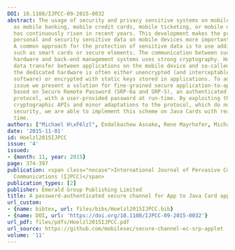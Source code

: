 ```yaml
---
DOI: 10.1108/IJPCC-09-2015-0032
abstract: The usage of security and privacy sensitive systems on mobile devices, such
  as mobile banking, mobile credit cards, mobile ticketing, or mobile digital identities,
  has continuously risen in recent years. This development makes the protection of
  personal and security sensitive data on mobile devices more important than ever.
  A common approach for the protection of sensitive data is to use additional hardware
  such as smart cards or secure elements. The communication between such dedicated
  hardware and back-end management systems uses strong cryptography. However, the
  data transfer between applications on the mobile device and so-called applets on
  the dedicated hardware is often either unencrypted (and interceptable by malicious
  software) or encrypted with static keys stored in applications. To address this
  issue we present a solution for fine-grained secure application-to-applet communication
  based on Secure Remote Password (SRP-6a and SRP-5), an authenticated key agreement
  protocol, with a user-provided password at run-time. By exploiting the Java Card
  cryptographic APIs and minor adaptations to the protocol, which do not affect the
  security, we are able to implement this scheme on Java Cards with reasonable computation
  time.
authors: ["Michael H\xF6lzl", Endalkachew Asnake, Rene Mayrhofer, Michael Roland]
date: '2015-11-01'
id: Hoelzl2015IJPCC
issue: '4'
issued:
- {month: 11, year: 2015}
page: 374-397
publication: <span class="nocase">International Journal of Pervasive Computing and
  Communications (IJPCC)</span>
publication_types: [2]
publisher: Emerald Group Publishing Limited
title: A password-authenticated secure channel for App to Java Card applet communication
url_custom:
- {name: bibtex, url: files/bibs/Hoelzl2015IJPCC.bib}
- {name: DOI, url: 'https://doi.org/10.1108/IJPCC-09-2015-0032'}
url_pdf: files/pdfs/Hoelzl2015IJPCC.pdf
url_source: https://github.com/mobilesec/secure-channel-ec-srp-applet
volume: '11'
---
```

